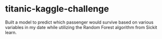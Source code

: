 # titanic-kaggle-challenge
Built a model to predict which passenger would survive based on various variables in my date while utilizing the Random Forest algorithm from Sickit learn.
